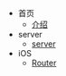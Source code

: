 * 首页
  * [介绍](vcc/read.md)
* server
  * [server](server/server.md)
* iOS
  - [Router](ios/router.md)

